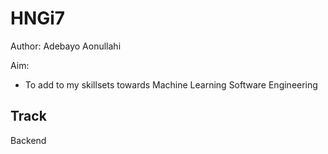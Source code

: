 # HNGi7
Author: Adebayo Aonullahi

Aim:
- To add to my skillsets towards Machine Learning Software Engineering

## Track
Backend


